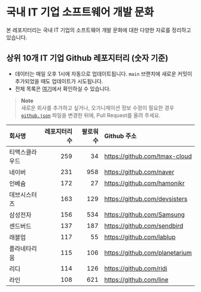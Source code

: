 # 국내 IT 기업 소프트웨어 개발 문화
본 레포지터리는 국내 IT 기업의 소프트웨어 개발 문화에 대한 다양한 자료를 정리하고 있습니다.

## 상위 10개 IT 기업 Github 레포지터리 (숫자 기준)

- 데이터는 매일 오후 1시에 자동으로 업데이트됩니다. `main` 브랜치에 새로운 커밋이 추가되었을 때도 업데이트가 시도됩니다.
- 전체 목록은 [여기](./github.md)에서 확인하실 수 있습니다.

> **Note**<br />
> 새로운 회사를 추가하고 싶거나, 오가니제이션 정보 수정이 필요한 경우 [`github.json`](./github.json) 파일을 변경한 뒤에, Pull Request를 올려 주세요.

<!-- MARKDOWN_TABLE(GITHUB): START -->

| **회사명** | **레포지터리 수** | **팔로워 수** | **Github 주소** |
|:---|---:|---:|:---|
| 티맥스클라우드 | 259 | 34 | https://github.com/tmax-cloud |
| 네이버 | 231 | 958 | https://github.com/naver |
| 인베슘 | 172 | 27 | https://github.com/hamonikr |
| 데브시스터즈 | 163 | 129 | https://github.com/devsisters |
| 삼성전자 | 156 | 534 | https://github.com/Samsung |
| 센드버드 | 137 | 187 | https://github.com/sendbird |
| 래블업 | 117 | 55 | https://github.com/lablup |
| 플라네타리움 | 115 | 106 | https://github.com/planetarium |
| 리디 | 114 | 126 | https://github.com/ridi |
| 라인 | 108 | 621 | https://github.com/line |

<!-- MARKDOWN_TABLE(GITHUB): END -->
